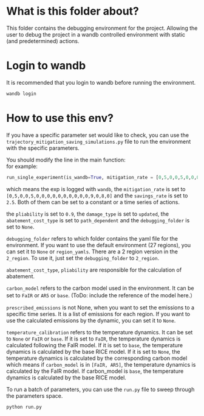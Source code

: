 # What is this folder about?  
This folder contains the debugging environment for the project. Allowing the user to debug the project in a wandb controlled environment with static (and predetermined) actions.  

# Login to wandb  
It is recommended that you login to wandb before running the environment.  
```bash
wandb login
```

# How to use this env?  
If you have a specific parameter set would like to check, you can use the `trajectory_mitigation_saving_simulations.py` file to run the environment with the specific parameters.  

You should modify the line in the main function:  
for example:  
```python
run_single_experiment(is_wandb=True, mitigation_rate = [0,5,0,0,5,0,0,0,0,0,0,0,0,0,0,9,0,8,0], savings_rate=2.5, pliability=0.9, damage_type="updated", abatement_cost_type="path_dependent", debugging_folder=None, carbon_model="FaIR", prescribed_emissions=None, temperature_calibration=None)
```

which means the exp is logged with `wandb`, the `mitigation_rate` is set to `[0,5,0,0,5,0,0,0,0,0,0,0,0,0,0,9,0,8,0]` and the `savings_rate` is set to `2.5`. Both of them can be set to a constant or a time series of actions.

the `pliability` is set to `0.9`, the `damage_type` is set to `updated`, the `abatement_cost_type` is set to `path_dependent` and the `debugging_folder` is set to `None`.  

`debugging_folder` refers to which folder contains the yaml file for the environment. If you want to use the default environment (27 regions), you can set it to `None` or `region_yamls`. There are a 2 region version in the `2_region`. To use it, just set the `debugging_folder` to `2_region`.

`abatement_cost_type`, `pliability` are responsible for the calculation of abatement.

`carbon_model` refers to the carbon model used in the environment. It can be set to `FaIR` or `AR5` or `base`. (ToDo: include the reference of the model here.）   

`prescribed_emissions` is not None, when you want to set the emissions to a specific time series. It is a list of emissions for each region. If you want to use the calculated emissions by the dynamic, you can set it to `None`.  

`temperature_calibration` refers to the temperature dynamics. It can be set to `None` or `FaIR` or `base`. If it is set to `FaIR`, the temperature dynamics is calculated following the FaIR model. If it is set to `base`, the temperature dynamics is calculated by the base RICE model. If it is set to `None`, the temperature dynamics is calculated by the corresponding carbon model which means if `carbon_model` is in `[FaIR, AR5]`, the temperature dynamics is calculated by the FaIR model. If carbon_model is `base`, the temperature dynamics is calculated by the base RICE model.

To run a batch of parameters, you can use the `run.py` file to sweep through the parameters space.  
```python
python run.py
```